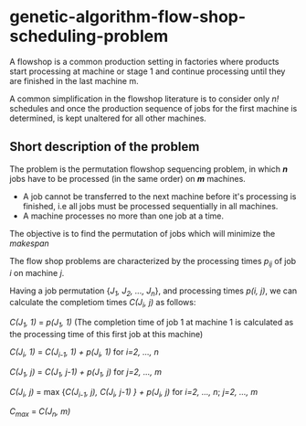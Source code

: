 # genetic-algorithm-flow-shop-scheduling-problem

A flowshop is a common production setting in factories where products start processing at machine or stage 1 and continue processing until they are finished in the last machine m. 

A common simplification in the flowshop literature is to consider only *n!* schedules and once the production sequence of jobs for the first machine is determined, is kept unaltered for all other machines.

## Short description of the problem
The problem is the permutation flowshop sequencing problem, in which ***n*** jobs have to be processed (in the same order) on ***m*** machines.
- A job cannot be transferred to the next machine before it's processing is finished, i.e all jobs must be processed sequentially in all machines.
- A machine processes no more than one job at a time.

The objective is to find the permutation of jobs which will minimize the *makespan*

The flow shop problems are characterized by the processing times *p<sub>ij</sub>* of job *i* on machine *j*.

Having a job permutation {*J<sub>1</sub>, J<sub>2</sub>, ..., J<sub>n</sub>*}, and processing times *p(i, j)*, we can calculate the completiom times *C(J<sub>i</sub>, j)* as follows:

*C(J<sub>1</sub>, 1)* = *p(J<sub>1</sub>, 1)*  (The completion time of job 1 at machine 1 is calculated as the processing time of this first job at this machine)

*C(J<sub>i</sub>, 1)* = *C(J<sub>i-1</sub>, 1) + p(J<sub>i</sub>, 1)* for *i=2, ..., n*

*C(J<sub>1</sub>, j)* = *C(J<sub>1</sub>, j-1) + p(J<sub>1</sub>, j)* for *j=2, ..., m*

*C(J<sub>i</sub>, j)* = max {*C(J<sub>i-1</sub>, j), C(J<sub>i</sub>, j-1) } + p(J<sub>i</sub>, j)* for *i=2, ..., n*; *j=2, ..., m*

*C<sub>max</sub>* = *C(J<sub>n</sub>, m)*
